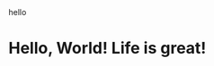 <!-- Author: Alexander Shvets (alex@githowto.com) -->
<html>
  <head>
    <link type="new atttr" rel="stylesheet" media="all" href="style.css" />
  <link> hello</link>
  </head>
  <body>
    <h1>Hello, World! Life is great!</h1>
  </body>
</html>